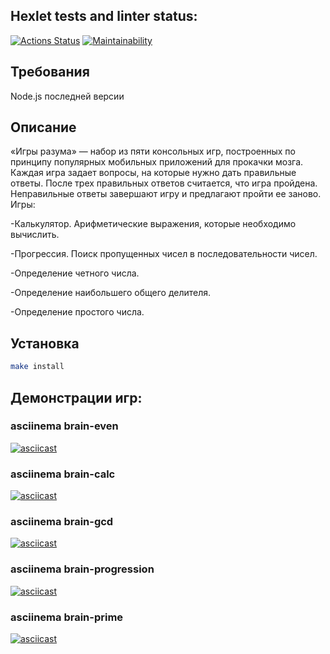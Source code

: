## Hexlet tests and linter status:

[![Actions Status](https://github.com/SayanGthb/frontend-project-44/actions/workflows/hexlet-check.yml/badge.svg)](https://github.com/SayanGthb/frontend-project-44/actions)
[![Maintainability](https://api.codeclimate.com/v1/badges/76885834b2528a2855e1/maintainability)](https://codeclimate.com/github/SayanGthb/frontend-project-44/maintainability)
 
## Требования

Node.js последней версии 

## Описание

«Игры разума» — набор из пяти консольных игр, построенных по принципу популярных мобильных приложений для прокачки мозга. Каждая игра задает вопросы, на которые нужно дать правильные ответы. После трех правильных ответов считается, что игра пройдена. Неправильные ответы завершают игру и предлагают пройти ее заново. Игры:

-Калькулятор. Арифметические выражения, которые необходимо вычислить.

-Прогрессия. Поиск пропущенных чисел в последовательности чисел.

-Определение четного числа.

-Определение наибольшего общего делителя.

-Определение простого числа.

## Установка

```bash
make install
```

## Демонстрации игр: 

### asciinema brain-even
[![asciicast](https://asciinema.org/a/AQaB9UYqFYjjxIAKBY7AQ14eq.svg)](https://asciinema.org/a/AQaB9UYqFYjjxIAKBY7AQ14eq)

### asciinema brain-calc
[![asciicast](https://asciinema.org/a/ZEPNyttUqRnNMkUUqjNAyIOZY.svg)](https://asciinema.org/a/ZEPNyttUqRnNMkUUqjNAyIOZY)

### asciinema brain-gcd
[![asciicast](https://asciinema.org/a/637049.svg)](https://asciinema.org/a/637049)

### asciinema brain-progression
[![asciicast](https://asciinema.org/a/637050.svg)](https://asciinema.org/a/637050)

### asciinema brain-prime
[![asciicast](https://asciinema.org/a/637052.svg)](https://asciinema.org/a/637052)